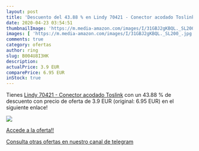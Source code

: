 ```yaml
---
layout: post
title: 'Descuento del 43.88 % en Lindy 70421 - Conector acodado Toslink'
date: 2020-04-23 03:54:51
thumbnailImage: 'https://m.media-amazon.com/images/I/31GBJ2gKBQL._SL200_.jpg'
images: [ 'https://m.media-amazon.com/images/I/31GBJ2gKBQL._SL200_.jpg' ]
comments: true
category: ofertas
author: ring
slug: B004U8I3HK
description:
actualPrice: 3.9 EUR
comparePrice: 6.95 EUR
inStock: true
---
```


Tienes [Lindy 70421 - Conector acodado Toslink](https://www.amazon.com/dp/B004U8I3HK/?tag=redken08-20) con un 43.88 % de descuento con precio de oferta de 3.9 EUR (original: 6.95 EUR) en el siguiente enlace!

[![](https://m.media-amazon.com/images/I/31GBJ2gKBQL._SL200_.jpg)](https://www.amazon.com/dp/B004U8I3HK/?tag=redken08-20)

[Accede a la oferta!!](https://www.amazon.com/dp/B004U8I3HK/?tag=redken08-20)

[Consulta otras ofertas en nuestro canal de telegram](https://t.me/s/ofertas25)
